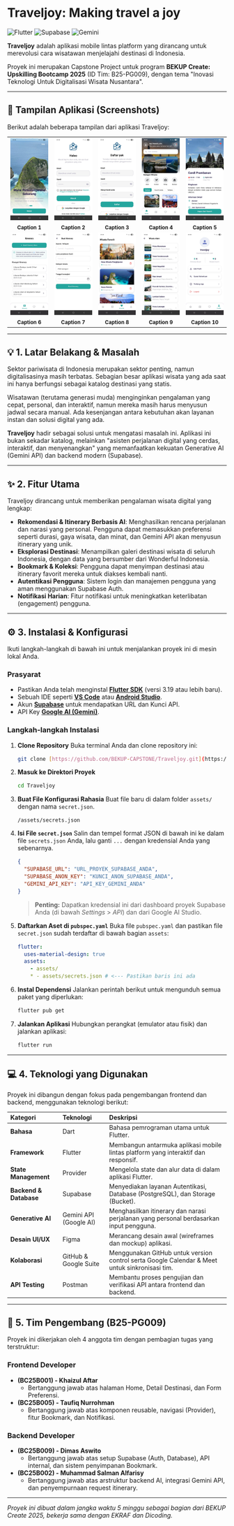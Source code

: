 # Traveljoy: Making travel a joy

![Flutter](https://img.shields.io/badge/Flutter-02569B?style=for-the-badge&logo=flutter&logoColor=white)
![Supabase](https://img.shields.io/badge/Supabase-3ECF8E?style=for-the-badge&logo=supabase&logoColor=white)
![Gemini](https://img.shields.io/badge/Gemini_API-8E75B2?style=for-the-badge&logo=google&logoColor=white)

**Traveljoy** adalah aplikasi mobile lintas platform yang dirancang untuk merevolusi cara wisatawan menjelajahi destinasi di Indonesia.

Proyek ini merupakan Capstone Project untuk program **BEKUP Create: Upskilling Bootcamp 2025** (ID Tim: B25-PG009), dengan tema "Inovasi Teknologi Untuk Digitalisasi Wisata Nusantara".

---

## 🎨 Tampilan Aplikasi (Screenshots)

Berikut adalah beberapa tampilan dari aplikasi Traveljoy:

<table>
  <tr>
    <td align="center">
      <img src="assets/screenshot/screenshot_1.jpeg" width="170" alt="Caption 1">
      <br>
      <sub><b>Caption 1</b></sub>
    </td>
    <td align="center">
      <img src="assets/screenshot/screenshot_2.jpeg" width="170" alt="Caption 2">
      <br>
      <sub><b>Caption 2</b></sub>
    </td>
    <td align="center">
      <img src="assets/screenshot/screenshot_3.jpeg" width="170" alt="Caption 3">
      <br>
      <sub><b>Caption 3</b></sub>
    </td>
    <td align="center">
      <img src="assets/screenshot/screenshot_4.jpeg" width="170" alt="Caption 4">
      <br>
      <sub><b>Caption 4</b></sub>
    </td>
    <td align="center">
      <img src="assets/screenshot/screenshot_5.jpeg" width="170" alt="Caption 5">
      <br>
      <sub><b>Caption 5</b></sub>
    </td>
  </tr>
  <tr>
    <td align="center">
      <img src="assets/screenshot/screenshot_6.jpeg" width="170" alt="Caption 6">
      <br>
      <sub><b>Caption 6</b></sub>
    </td>
    <td align="center">
      <img src="assets/screenshot/screenshot_7.jpeg" width="170" alt="Caption 7">
      <br>
      <sub><b>Caption 7</b></sub>
    </td>
    <td align="center">
      <img src="assets/screenshot/screenshot_8.jpeg" width="170" alt="Caption 8">
      <br>
      <sub><b>Caption 8</b></sub>
    </td>
    <td align="center">
      <img src="assets/screenshot/screenshot_9.jpeg" width="170" alt="Caption 9">
      <br>
      <sub><b>Caption 9</b></sub>
    </td>
    <td align="center">
      <img src="assets/screenshot/screenshot_10.jpeg" width="170" alt="Caption 10">
      <br>
      <sub><b>Caption 10</b></sub>
    </td>
  </tr>
</table>

---

## 💡 1. Latar Belakang & Masalah

Sektor pariwisata di Indonesia merupakan sektor penting, namun digitalisasinya masih terbatas. Sebagian besar aplikasi wisata yang ada saat ini hanya berfungsi sebagai katalog destinasi yang statis.

Wisatawan (terutama generasi muda) menginginkan pengalaman yang cepat, personal, dan interaktif, namun mereka masih harus menyusun jadwal secara manual. Ada kesenjangan antara kebutuhan akan layanan instan dan solusi digital yang ada.

**Traveljoy** hadir sebagai solusi untuk mengatasi masalah ini. Aplikasi ini bukan sekadar katalog, melainkan "asisten perjalanan digital yang cerdas, interaktif, dan menyenangkan" yang memanfaatkan kekuatan Generative AI (Gemini API) dan backend modern (Supabase).

---

## ✨ 2. Fitur Utama

Traveljoy dirancang untuk memberikan pengalaman wisata digital yang lengkap:

* **Rekomendasi & Itinerary Berbasis AI**: Menghasilkan rencana perjalanan dan narasi yang personal. Pengguna dapat memasukkan preferensi seperti durasi, gaya wisata, dan minat, dan Gemini API akan menyusun itinerary yang unik.
* **Eksplorasi Destinasi**: Menampilkan galeri destinasi wisata di seluruh Indonesia, dengan data yang bersumber dari Wonderful Indonesia.
* **Bookmark & Koleksi**: Pengguna dapat menyimpan destinasi atau itinerary favorit mereka untuk diakses kembali nanti.
* **Autentikasi Pengguna**: Sistem login dan manajemen pengguna yang aman menggunakan Supabase Auth.
* **Notifikasi Harian**: Fitur notifikasi untuk meningkatkan keterlibatan (engagement) pengguna.

---

## ⚙️ 3. Instalasi & Konfigurasi

Ikuti langkah-langkah di bawah ini untuk menjalankan proyek ini di mesin lokal Anda.

### Prasyarat

* Pastikan Anda telah menginstal [**Flutter SDK**](https://docs.flutter.dev/get-started/install) (versi 3.19 atau lebih baru).
* Sebuah IDE seperti [**VS Code**](https://code.visualstudio.com/) atau [**Android Studio**](https://developer.android.com/studio).
* Akun [**Supabase**](https://supabase.com/) untuk mendapatkan URL dan Kunci API.
* API Key [**Google AI (Gemini)**](https://aistudio.google.com/app/apikey).

### Langkah-langkah Instalasi

1.  **Clone Repository**
    Buka terminal Anda dan clone repository ini:
    ```bash
    git clone [https://github.com/BEKUP-CAPSTONE/Traveljoy.git](https://github.com/BEKUP-CAPSTONE/Traveljoy.git)
    ```

2.  **Masuk ke Direktori Proyek**
    ```bash
    cd Traveljoy
    ```

3.  **Buat File Konfigurasi Rahasia**
    Buat file baru di dalam folder `assets/` dengan nama `secret.json`.
    ```
    /assets/secrets.json
    ```

4.  **Isi File `secret.json`**
    Salin dan tempel format JSON di bawah ini ke dalam file `secrets.json` Anda, lalu ganti `...` dengan kredensial Anda yang sebenarnya.

    ```json
    {
      "SUPABASE_URL": "URL_PROYEK_SUPABASE_ANDA",
      "SUPABASE_ANON_KEY": "KUNCI_ANON_SUPABASE_ANDA",
      "GEMINI_API_KEY": "API_KEY_GEMINI_ANDA"
    }
    ```
    > **Penting:** Dapatkan kredensial ini dari dashboard proyek Supabase Anda (di bawah *Settings* > *API*) dan dari Google AI Studio.

5.  **Daftarkan Aset di `pubspec.yaml`**
    Buka file `pubspec.yaml` dan pastikan file `secret.json` sudah terdaftar di bawah bagian `assets`:

    ```yaml
    flutter:
      uses-material-design: true
      assets:
        - assets/
        * - assets/secrets.json # <--- Pastikan baris ini ada
    ```

6.  **Instal Dependensi**
    Jalankan perintah berikut untuk mengunduh semua paket yang diperlukan:
    ```bash
    flutter pub get
    ```

7.  **Jalankan Aplikasi**
    Hubungkan perangkat (emulator atau fisik) dan jalankan aplikasi:
    ```bash
    flutter run
    ```

---

## 💻 4. Teknologi yang Digunakan

Proyek ini dibangun dengan fokus pada pengembangan frontend dan backend, menggunakan teknologi berikut:

| Kategori | Teknologi | Deskripsi |
| :--- | :--- | :--- |
| **Bahasa** | Dart | Bahasa pemrograman utama untuk Flutter. |
| **Framework** | Flutter | Membangun antarmuka aplikasi mobile lintas platform yang interaktif dan responsif. |
| **State Management** | Provider | Mengelola state dan alur data di dalam aplikasi Flutter. |
| **Backend & Database** | Supabase | Menyediakan layanan Autentikasi, Database (PostgreSQL), dan Storage (Bucket). |
| **Generative AI** | Gemini API (Google AI) | Menghasilkan itinerary dan narasi perjalanan yang personal berdasarkan input pengguna. |
| **Desain UI/UX** | Figma | Merancang desain awal (wireframes dan mockup) aplikasi. |
| **Kolaborasi** | GitHub & Google Suite | Menggunakan GitHub untuk version control serta Google Calendar & Meet untuk sinkronisasi tim. |
| **API Testing** | Postman | Membantu proses pengujian dan verifikasi API antara frontend dan backend. |

---

## 🤝 5. Tim Pengembang (B25-PG009)

Proyek ini dikerjakan oleh 4 anggota tim dengan pembagian tugas yang terstruktur:

### Frontend Developer
* **(BC25B001) - Khaizul Aftar**
  * Bertanggung jawab atas halaman Home, Detail Destinasi, dan Form Preferensi.
* **(BC25B005) - Taufiq Nurrohman**
  * Bertanggung jawab atas komponen reusable, navigasi (Provider), fitur Bookmark, dan Notifikasi.

### Backend Developer
* **(BC25B009) - Dimas Aswito**
  * Bertanggung jawab atas setup Supabase (Auth, Database), API internal, dan sistem penyimpanan Bookmark.
* **(BC25B002) - Muhammad Salman Alfarisy**
  * Bertanggung jawab atas arstruktur backend AI, integrasi Gemini API, dan penyempurnaan request itinerary.

---
*Proyek ini dibuat dalam jangka waktu 5 minggu sebagai bagian dari BEKUP Create 2025, bekerja sama dengan EKRAF dan Dicoding.*